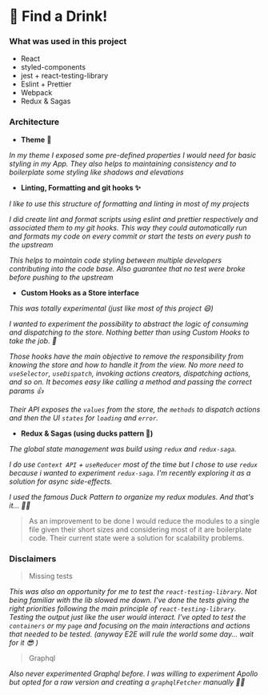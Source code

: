 # 🍻 Find a Drink!

### What was used in this project

* React
* styled-components
* jest + react-testing-library
* Eslint + Prettier
* Webpack
* Redux & Sagas


### Architecture

* **Theme** 💅 

*In my theme I exposed some pre-defined properties I would need for basic styling in my App. They also helps to maintaining consistency and to boilerplate some styling like shadows and elevations*

* **Linting, Formatting and git hooks :sparkles:**

*I like to use this structure of formatting and linting in most of my projects*

*I did create lint and format scripts using eslint and prettier respectively and associated them to my git hooks. This way they could automatically run and formats my code on every commit or start the tests on every push to the upstream*

*This helps to maintain code styling between multiple developers contributing into the code base. Also guarantee that no test were broke before pushing to the upstream*

* **Custom Hooks as a Store interface**

*This was totally experimental (just like most of this project 😄)*

*I wanted to experiment the possibility to abstract the logic of consuming and dispatching to the store. Nothing better than using Custom Hooks to take the job. 👊*

*Those hooks have the main objective to remove the responsibility from knowing the store and how to handle it from the view. No more need to `useSelector`, `useDispatch`, invoking actions creators, dispatching actions, and so on. It becomes easy like calling a method and passing the correct params 👍*

*Their API exposes the `values` from the store, the `methods` to dispatch actions and then the UI `states` for `loading` and `error`.*

* **Redux & Sagas (using ducks pattern 🦆)**

*The global state management was build using `redux` and `redux-saga`.*

*I do use `Context API` + `useReducer` most of the time but I chose to use `redux` because i wanted to experiment `redux-saga`. I'm recently exploring it as a solution for async side-effects.*

*I used the famous Duck Pattern to organize my redux modules. And that's it... 🤷‍♂️*

> As an improvement to be done I would reduce the modules to a single file given their short sizes and considering most of it are boilerplate code. Their current state were a solution for scalability problems.

### Disclaimers 

> Missing tests

*This was also an opportunity for me to test the `react-testing-library`. Not being familiar with the lib slowed me down. I've done the tests giving the right priorities following the main principle of `react-testing-library`. Testing the output just like the user would interact. I've opted to test the `containers` or my `page` and focusing on the main interactions and actions that needed to be tested. (anyway E2E will rule the world some day... wait for it 😎 )*

> Graphql

*Also never experimented Graphql before. I was willing to experiment Apollo but opted for a raw version and creating a `graphqlFetcher` manually 👨‍💻*
